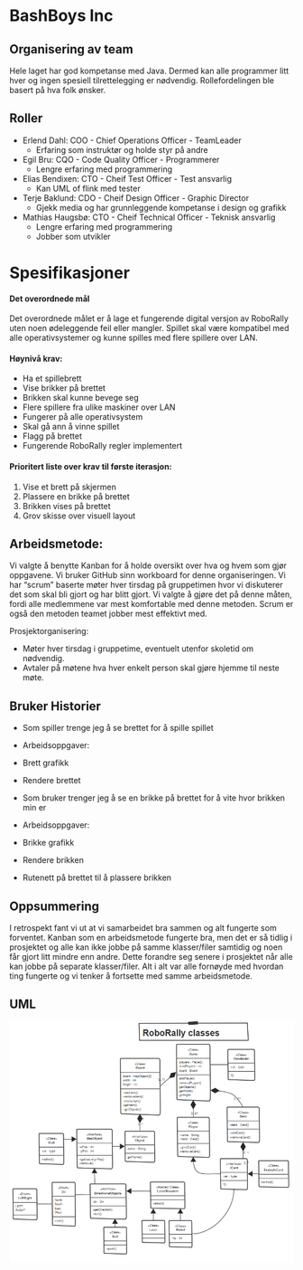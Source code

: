 # BashBoys Inc
## Organisering av team

Hele laget har god kompetanse med Java. Dermed kan alle programmer litt hver og ingen spesiell tilrettelegging er nødvendig. Rollefordelingen ble basert på hva folk ønsker.

## Roller
* Erlend Dahl: COO - Chief Operations Officer - TeamLeader 
  * Erfaring som instruktør og holde styr på andre
* Egil Bru: CQO - Code Quality Officer - Programmerer
  * Lengre erfaring med programmering
* Elias Bendixen: CTO - Cheif Test Officer - Test ansvarlig
  * Kan UML of flink med tester
* Terje Baklund: CDO - Cheif Design Officer - Graphic Director
  * Gjekk media og har grunnleggende kompetanse i design og grafikk
* Mathias Haugsbø: CTO - Cheif Technical Officer - Teknisk ansvarlig
  * Lengre erfaring med programmering
  * Jobber som utvikler

# Spesifikasjoner 
#### Det overordnede mål
Det overordnede målet er å lage et fungerende digital versjon av RoboRally uten noen ødeleggende feil eller mangler. Spillet skal være kompatibel med alle operativsystemer og kunne spilles med flere spillere over LAN.

#### Høynivå krav:
-   Ha et spillebrett
-   Vise brikker på brettet
-   Brikken skal kunne bevege seg
-   Flere spillere fra ulike maskiner over LAN
-   Fungerer på alle operativsystem
-   Skal gå ann å vinne spillet
-   Flagg på brettet
-   Fungerende RoboRally regler implementert

#### Prioritert liste over krav til første iterasjon:

1.    Vise et brett på skjermen
2.  Plassere en brikke på brettet 
3.  Brikken vises på brettet
4.   Grov skisse over visuell layout


## Arbeidsmetode:
Vi valgte å benytte Kanban for å holde oversikt over hva og hvem som gjør oppgavene. Vi bruker GitHub sinn workboard for denne organiseringen. Vi har “scrum” baserte møter hver tirsdag på gruppetimen hvor vi diskuterer det som skal bli gjort og har blitt gjort. Vi valgte å gjøre det på denne måten, fordi alle medlemmene var mest komfortable med denne metoden. Scrum er også den metoden teamet jobber mest effektivt med.

Prosjektorganisering:
-   Møter hver tirsdag i gruppetime, eventuelt utenfor skoletid om nødvendig.
-   Avtaler på møtene hva hver enkelt person skal gjøre hjemme til neste møte.

## Bruker Historier
* Som spiller trenge jeg å se brettet for å spille spillet
 * Arbeidsoppgaver:
  * Brett grafikk
  * Rendere brettet
  
* Som bruker trenger jeg å se en brikke på brettet for å vite hvor brikken min er
 * Arbeidsoppgaver:
  * Brikke grafikk
  * Rendere brikken
  * Rutenett på brettet til å plassere brikken

## Oppsummering 
I retrospekt fant vi ut at vi samarbeidet bra sammen og alt fungerte som forventet. Kanban som en arbeidsmetode fungerte bra, men det er så tidlig i prosjektet og alle kan ikke jobbe på samme klasser/filer samtidig og noen får gjort litt mindre enn andre. Dette forandre seg senere i prosjektet når alle kan jobbe på separate klasser/filer. Alt i alt var alle fornøyde med hvordan ting fungerte og vi tenker å fortsette med samme arbeidsmetode.

## UML
![UML](https://github.com/inf112-v20/BashBoys_Inc/blob/master/Deliverables/UMLs/oblig1UML.PNG)
